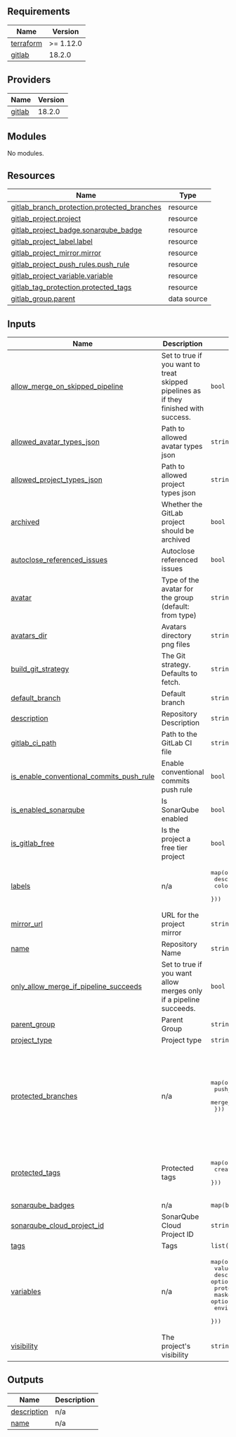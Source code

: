 <!-- BEGIN_TF_DOCS -->
## Requirements

| Name | Version |
|------|---------|
| <a name="requirement_terraform"></a> [terraform](#requirement\_terraform) | >= 1.12.0 |
| <a name="requirement_gitlab"></a> [gitlab](#requirement\_gitlab) | 18.2.0 |

## Providers

| Name | Version |
|------|---------|
| <a name="provider_gitlab"></a> [gitlab](#provider\_gitlab) | 18.2.0 |

## Modules

No modules.

## Resources

| Name | Type |
|------|------|
| [gitlab_branch_protection.protected_branches](https://registry.terraform.io/providers/gitlabhq/gitlab/18.2.0/docs/resources/branch_protection) | resource |
| [gitlab_project.project](https://registry.terraform.io/providers/gitlabhq/gitlab/18.2.0/docs/resources/project) | resource |
| [gitlab_project_badge.sonarqube_badge](https://registry.terraform.io/providers/gitlabhq/gitlab/18.2.0/docs/resources/project_badge) | resource |
| [gitlab_project_label.label](https://registry.terraform.io/providers/gitlabhq/gitlab/18.2.0/docs/resources/project_label) | resource |
| [gitlab_project_mirror.mirror](https://registry.terraform.io/providers/gitlabhq/gitlab/18.2.0/docs/resources/project_mirror) | resource |
| [gitlab_project_push_rules.push_rule](https://registry.terraform.io/providers/gitlabhq/gitlab/18.2.0/docs/resources/project_push_rules) | resource |
| [gitlab_project_variable.variable](https://registry.terraform.io/providers/gitlabhq/gitlab/18.2.0/docs/resources/project_variable) | resource |
| [gitlab_tag_protection.protected_tags](https://registry.terraform.io/providers/gitlabhq/gitlab/18.2.0/docs/resources/tag_protection) | resource |
| [gitlab_group.parent](https://registry.terraform.io/providers/gitlabhq/gitlab/18.2.0/docs/data-sources/group) | data source |

## Inputs

| Name | Description | Type | Default | Required |
|------|-------------|------|---------|:--------:|
| <a name="input_allow_merge_on_skipped_pipeline"></a> [allow\_merge\_on\_skipped\_pipeline](#input\_allow\_merge\_on\_skipped\_pipeline) | Set to true if you want to treat skipped pipelines as if they finished with success. | `bool` | `false` | no |
| <a name="input_allowed_avatar_types_json"></a> [allowed\_avatar\_types\_json](#input\_allowed\_avatar\_types\_json) | Path to allowed avatar types json | `string` | `""` | no |
| <a name="input_allowed_project_types_json"></a> [allowed\_project\_types\_json](#input\_allowed\_project\_types\_json) | Path to allowed project types json | `string` | `""` | no |
| <a name="input_archived"></a> [archived](#input\_archived) | Whether the GitLab project should be archived | `bool` | `false` | no |
| <a name="input_autoclose_referenced_issues"></a> [autoclose\_referenced\_issues](#input\_autoclose\_referenced\_issues) | Autoclose referenced issues | `bool` | `true` | no |
| <a name="input_avatar"></a> [avatar](#input\_avatar) | Type of the avatar for the group (default: from type) | `string` | `""` | no |
| <a name="input_avatars_dir"></a> [avatars\_dir](#input\_avatars\_dir) | Avatars directory png files | `string` | `""` | no |
| <a name="input_build_git_strategy"></a> [build\_git\_strategy](#input\_build\_git\_strategy) | The Git strategy. Defaults to fetch. | `string` | `"clone"` | no |
| <a name="input_default_branch"></a> [default\_branch](#input\_default\_branch) | Default branch | `string` | `""` | no |
| <a name="input_description"></a> [description](#input\_description) | Repository Description | `string` | n/a | yes |
| <a name="input_gitlab_ci_path"></a> [gitlab\_ci\_path](#input\_gitlab\_ci\_path) | Path to the GitLab CI file | `string` | `null` | no |
| <a name="input_is_enable_conventional_commits_push_rule"></a> [is\_enable\_conventional\_commits\_push\_rule](#input\_is\_enable\_conventional\_commits\_push\_rule) | Enable conventional commits push rule | `bool` | `false` | no |
| <a name="input_is_enabled_sonarqube"></a> [is\_enabled\_sonarqube](#input\_is\_enabled\_sonarqube) | Is SonarQube enabled | `bool` | `true` | no |
| <a name="input_is_gitlab_free"></a> [is\_gitlab\_free](#input\_is\_gitlab\_free) | Is the project a free tier project | `bool` | `true` | no |
| <a name="input_labels"></a> [labels](#input\_labels) | n/a | <pre>map(object({<br/>    description = string<br/>    color       = string<br/>  }))</pre> | `{}` | no |
| <a name="input_mirror_url"></a> [mirror\_url](#input\_mirror\_url) | URL for the project mirror | `string` | `""` | no |
| <a name="input_name"></a> [name](#input\_name) | Repository Name | `string` | n/a | yes |
| <a name="input_only_allow_merge_if_pipeline_succeeds"></a> [only\_allow\_merge\_if\_pipeline\_succeeds](#input\_only\_allow\_merge\_if\_pipeline\_succeeds) | Set to true if you want allow merges only if a pipeline succeeds. | `bool` | `true` | no |
| <a name="input_parent_group"></a> [parent\_group](#input\_parent\_group) | Parent Group | `string` | n/a | yes |
| <a name="input_project_type"></a> [project\_type](#input\_project\_type) | Project type | `string` | `""` | no |
| <a name="input_protected_branches"></a> [protected\_branches](#input\_protected\_branches) | n/a | <pre>map(object({<br/>    push_access_level  = string<br/>    merge_access_level = string<br/>  }))</pre> | <pre>{<br/>  "develop": {<br/>    "merge_access_level": "maintainer",<br/>    "push_access_level": "no one"<br/>  },<br/>  "main": {<br/>    "merge_access_level": "maintainer",<br/>    "push_access_level": "no one"<br/>  }<br/>}</pre> | no |
| <a name="input_protected_tags"></a> [protected\_tags](#input\_protected\_tags) | Protected tags | <pre>map(object({<br/>    create_access_level = string<br/>  }))</pre> | <pre>{<br/>  "v*": {<br/>    "create_access_level": "maintainer"<br/>  }<br/>}</pre> | no |
| <a name="input_sonarqube_badges"></a> [sonarqube\_badges](#input\_sonarqube\_badges) | n/a | `map(bool)` | `{}` | no |
| <a name="input_sonarqube_cloud_project_id"></a> [sonarqube\_cloud\_project\_id](#input\_sonarqube\_cloud\_project\_id) | SonarQube Cloud Project ID | `string` | `""` | no |
| <a name="input_tags"></a> [tags](#input\_tags) | Tags | `list(string)` | `[]` | no |
| <a name="input_variables"></a> [variables](#input\_variables) | n/a | <pre>map(object({<br/>    value             = string<br/>    description       = optional(string)<br/>    protected         = optional(bool)<br/>    masked            = optional(bool)<br/>    environment_scope = optional(string)<br/>  }))</pre> | `{}` | no |
| <a name="input_visibility"></a> [visibility](#input\_visibility) | The project's visibility | `string` | `"private"` | no |

## Outputs

| Name | Description |
|------|-------------|
| <a name="output_description"></a> [description](#output\_description) | n/a |
| <a name="output_name"></a> [name](#output\_name) | n/a |
<!-- END_TF_DOCS -->